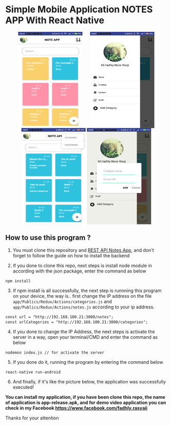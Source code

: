 # Simple Mobile Application NOTES APP With React Native
<p align="center">
    <img src="https://raw.githubusercontent.com/maslow123/Simple-Notes-React-Native-with-REST-API/master/Screenshot_2019-07-07-16-14-22-577_com.practice.png" width=200 height=300 align="center" style="margin-right:20px"/>
    <img src="https://raw.githubusercontent.com/maslow123/Simple-Notes-React-Native-with-REST-API/master/Screenshot_2019-07-07-18-07-29-500_com.practice.png" width=200 height=300 align="center"/>
    <img src="https://github.com/maslow123/Simple-Notes-React-Native-with-REST-API/blob/master/Screenshot_2019-07-07-18-07-52-560_com.practice.png" width=200 height=300 align="center"/>
    <img src="https://raw.githubusercontent.com/maslow123/Simple-Notes-React-Native-with-REST-API/master/Screenshot_2019-07-07-18-30-41-207_com.practice.png" width=200 height=300 align="center"/>
</p>

## How to use this program ?

1. You must clone this repository and [REST API Notes App](https://github.com/maslow123/restful-notes-app), and don't forget to follow the guide on how to install the backend

2. If you done to clone this repo, next steps is install node module in according with the json package, enter the command as below
```
npm install
```

3. If npm install is all successfully, the next step is runnning this program on your device, the way is.. first change the IP address on the file ```app/Publics/Redux/Actions/categories.js``` and ```app/Publics/Redux/Actions/notes.js``` according to your ip address.

```
const url = "http://192.168.100.21:3000/notes";
const urlCategories = "http://192.168.100.21:3000/categories";
```
4. If you done to change the IP Address, the next steps is activate the server in a way, open your terminal/CMD and enter the command as below

```
nodemon index.js // for activate the server
```
5. If you done do it, running the program by entering the command below
```
react-native run-android
```

6. And finally, if it's like the picture below, the application was successfully executed!

**You can install my application, if you have been clone this repo, the name of application is app-release.apk, and for demo video application you can check in my Facebook https://www.facebook.com/fadhly.rasyaii**

Thanks for your attention 




